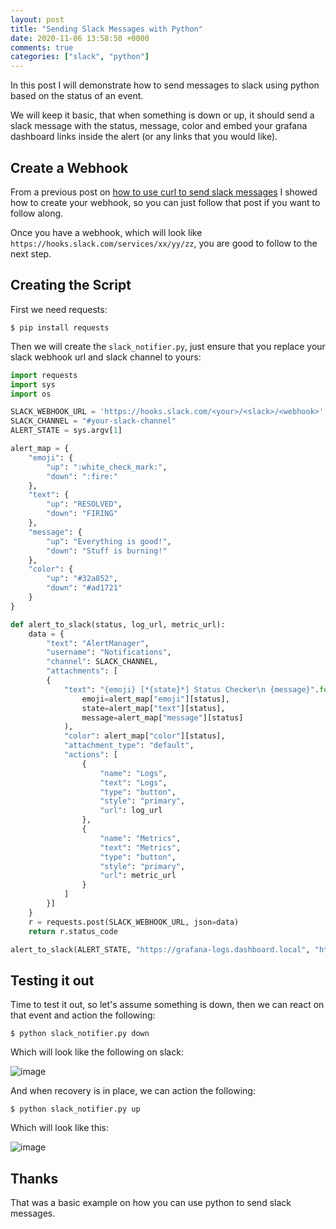 ```yaml
---
layout: post
title: "Sending Slack Messages with Python"
date: 2020-11-06 13:58:50 +0000
comments: true
categories: ["slack", "python"]
---
```


In this post I will demonstrate how to send messages to slack using python based on the status of an event. 

We will keep it basic, that when something is down or up, it should send a slack message with the status, message, color and embed your grafana dashboard links inside the alert (or any links that you would like).

## Create a Webhook

From a previous post on [how to use curl to send slack messages](https://blog.ruanbekker.com/blog/2019/04/18/setup-a-slack-webhook-for-sending-messages-from-applications/) I showed how to create your webhook, so you can just follow that post if you want to follow along.

Once you have a webhook, which will look like `https://hooks.slack.com/services/xx/yy/zz`, you are good to follow to the next step.

## Creating the Script

First we need requests:

```
$ pip install requests
```

Then we will create the `slack_notifier.py`, just ensure that you replace your slack webhook url and slack channel to yours:

```python
import requests
import sys
import os

SLACK_WEBHOOK_URL = 'https://hooks.slack.com/<your>/<slack>/<webhook>'
SLACK_CHANNEL = "#your-slack-channel"
ALERT_STATE = sys.argv[1]

alert_map = {
    "emoji": {
        "up": ":white_check_mark:",
        "down": ":fire:"
    },
    "text": {
        "up": "RESOLVED",
        "down": "FIRING"
    },
    "message": {
        "up": "Everything is good!",
        "down": "Stuff is burning!"
    },
    "color": {
        "up": "#32a852",
        "down": "#ad1721"
    }
}

def alert_to_slack(status, log_url, metric_url):
    data = {
        "text": "AlertManager",
        "username": "Notifications",
        "channel": SLACK_CHANNEL,
        "attachments": [
        {
            "text": "{emoji} [*{state}*] Status Checker\n {message}".format(
                emoji=alert_map["emoji"][status],
                state=alert_map["text"][status],
                message=alert_map["message"][status]
            ),
            "color": alert_map["color"][status],
            "attachment_type": "default",
            "actions": [
                {
                    "name": "Logs",
                    "text": "Logs",
                    "type": "button",
                    "style": "primary",
                    "url": log_url
                },
                {
                    "name": "Metrics",
                    "text": "Metrics",
                    "type": "button",
                    "style": "primary",
                    "url": metric_url
                }
            ]
        }]
    }
    r = requests.post(SLACK_WEBHOOK_URL, json=data)
    return r.status_code

alert_to_slack(ALERT_STATE, "https://grafana-logs.dashboard.local", "https://grafana-metrics.dashboard.local")
```

## Testing it out

Time to test it out, so let's assume something is down, then we can react on that event and action the following:

```
$ python slack_notifier.py down
```

Which will look like the following on slack:

![image](https://user-images.githubusercontent.com/567298/98374881-fdf00880-2049-11eb-9d7f-7599665871db.png)

And when recovery is in place, we can action the following:

```
$ python slack_notifier.py up
```

Which will look like this:

![image](https://user-images.githubusercontent.com/567298/98374958-1eb85e00-204a-11eb-8ab0-c6a8a0640752.png)

## Thanks

That was a basic example on how you can use python to send slack messages.
